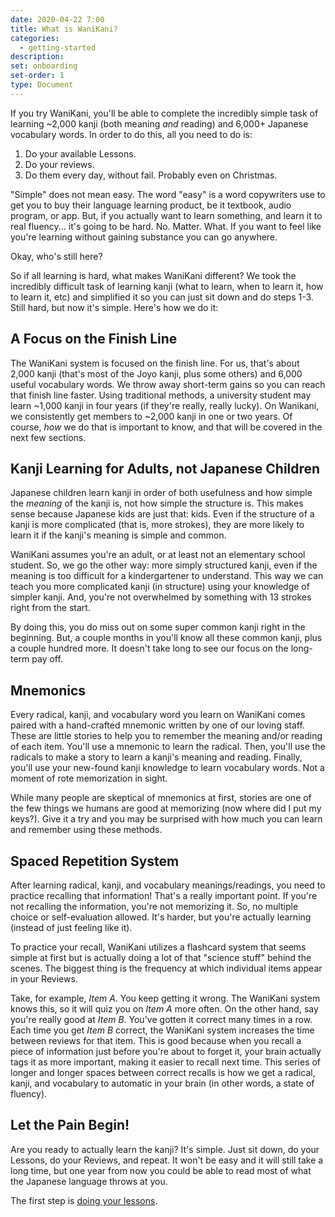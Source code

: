 ```yaml
---
date: 2020-04-22 7:00
title: What is WaniKani?
categories:
  - getting-started
description:
set: onboarding
set-order: 1
type: Document
---
```


If you try WaniKani, you'll be able to complete the incredibly simple task of learning ~2,000 kanji (both meaning _and_ reading) and 6,000+ Japanese vocabulary words. In order to do this, all you need to do is:

1. Do your available Lessons.
2. Do your reviews.
3. Do them every day, without fail. Probably even on Christmas.

"Simple" does not mean easy. The word "easy" is a word copywriters use to get you to buy their language learning product, be it textbook, audio program, or app. But, if you actually want to learn something, and learn it to real fluency... it's going to be hard. No. Matter. What. If you want to feel like you're learning without gaining substance you can go anywhere.

Okay, who's still here?

So if all learning is hard, what makes WaniKani different? We took the incredibly difficult task of learning kanji (what to learn, when to learn it, how to learn it, etc) and simplified it so you can just sit down and do steps 1-3. Still hard, but now it's simple. Here's how we do it:

## A Focus on the Finish Line

The WaniKani system is focused on the finish line. For us, that's about 2,000 kanji (that's most of the Joyo kanji, plus some others) and 6,000 useful vocabulary words. We throw away short-term gains so you can reach that finish line faster. Using traditional methods, a university student may learn ~1,000 kanji in four years (if they're really, really lucky). On Wanikani, we consistently get members to ~2,000 kanji in one or two years. Of course, _how_ we do that is important to know, and that will be covered in the next few sections.

## Kanji Learning for Adults, not Japanese Children

Japanese children learn kanji in order of both usefulness and how simple the _meaning_ of the kanji is, not how simple the structure is. This makes sense because Japanese kids are just that: kids. Even if the structure of a kanji is more complicated (that is, more strokes), they are more likely to learn it if the kanji's meaning is simple and common.

WaniKani assumes you're an adult, or at least not an elementary school student. So, we go the other way: more simply structured kanji, even if the meaning is too difficult for a kindergartener to understand. This way we can teach you more complicated kanji (in structure) using your knowledge of simpler kanji. And, you're not overwhelmed by something with 13 strokes right from the start.

By doing this, you do miss out on some super common kanji right in the beginning. But, a couple months in you'll know all these common kanji, plus a couple hundred more. It doesn't take long to see our focus on the long-term pay off.

## Mnemonics

Every radical, kanji, and vocabulary word you learn on WaniKani comes paired with a hand-crafted mnemonic written by one of our loving staff. These are little stories to help you to remember the meaning and/or reading of each item. You'll use a mnemonic to learn the radical. Then, you'll use the radicals to make a story to learn a kanji's meaning and reading. Finally, you'll use your new-found kanji knowledge to learn vocabulary words. Not a moment of rote memorization in sight.

While many people are skeptical of mnemonics at first, stories are one of the few things we humans are good at memorizing (now where did I put my keys?). Give it a try and you may be surprised with how much you can learn and remember using these methods.

## Spaced Repetition System

After learning radical, kanji, and vocabulary meanings/readings, you need to practice recalling that information! That's a really important point. If you're not recalling the information, you're not memorizing it. So, no multiple choice or self-evaluation allowed. It's harder, but you're actually learning (instead of just feeling like it).

To practice your recall, WaniKani utilizes a flashcard system that seems simple at first but is actually doing a lot of that  "science stuff" behind the scenes. The biggest thing is the frequency at which individual items appear in your Reviews.

Take, for example, _Item A_. You keep getting it wrong. The WaniKani system knows this, so it will quiz you on _Item A_ more often. On the other hand, say you're really good at _Item B_. You've gotten it correct many times in a row. Each time you get _Item B_ correct, the WaniKani system increases the time between reviews for that item. This is good because when you recall a piece of information just before you're about to forget it, your brain actually tags it as more important, making it easier to recall next time. This series of longer and longer spaces between correct recalls is how we get a radical, kanji, and vocabulary to automatic in your brain (in other words, a state of fluency).

## Let the Pain Begin!

Are you ready to actually learn the kanji? It's simple. Just sit down, do your Lessons, do your Reviews, and repeat. It won't be easy and it will still take a long time, but one year from now you could be able to read most of what the Japanese language throws at you.

The first step is [doing your lessons](/getting-started/first-lessons/).
